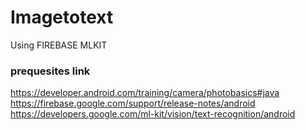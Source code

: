 # Imagetotext
Using FIREBASE MLKIT

### prequesites link

https://developer.android.com/training/camera/photobasics#java
<br>
https://firebase.google.com/support/release-notes/android
<br>
https://developers.google.com/ml-kit/vision/text-recognition/android
